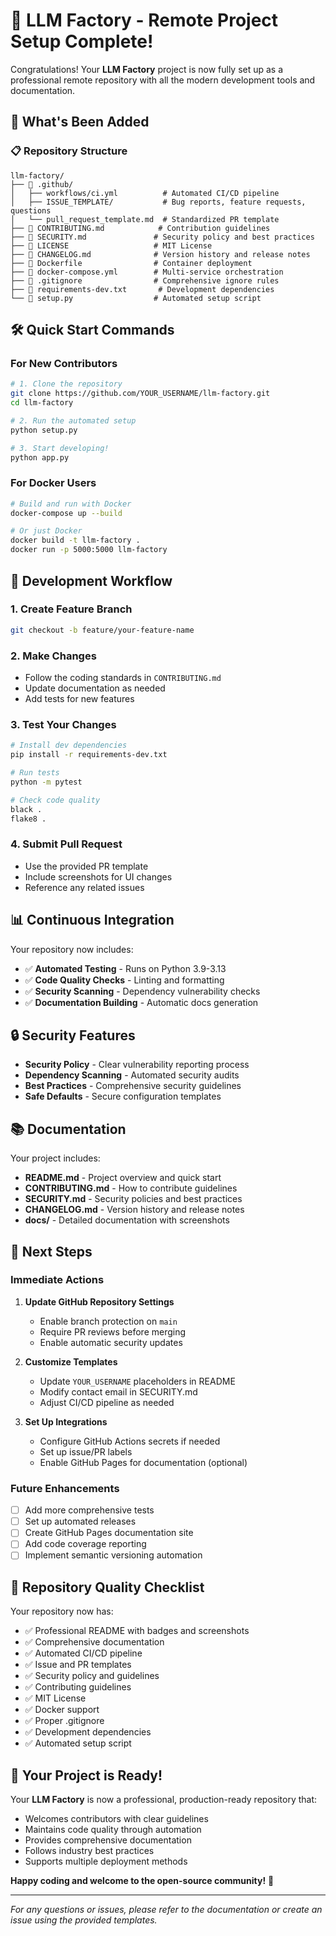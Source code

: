 # 🎉 LLM Factory - Remote Project Setup Complete!

Congratulations! Your **LLM Factory** project is now fully set up as a professional remote repository with all the modern development tools and documentation.

## 🚀 What's Been Added

### 📋 Repository Structure
```
llm-factory/
├── 📁 .github/
│   ├── workflows/ci.yml          # Automated CI/CD pipeline
│   ├── ISSUE_TEMPLATE/           # Bug reports, feature requests, questions
│   └── pull_request_template.md  # Standardized PR template
├── 📄 CONTRIBUTING.md            # Contribution guidelines
├── 📄 SECURITY.md               # Security policy and best practices
├── 📄 LICENSE                   # MIT License
├── 📄 CHANGELOG.md              # Version history and release notes
├── 📄 Dockerfile                # Container deployment
├── 📄 docker-compose.yml        # Multi-service orchestration
├── 📄 .gitignore                # Comprehensive ignore rules
├── 📄 requirements-dev.txt       # Development dependencies
└── 📄 setup.py                  # Automated setup script
```

## 🛠 Quick Start Commands

### For New Contributors
```bash
# 1. Clone the repository
git clone https://github.com/YOUR_USERNAME/llm-factory.git
cd llm-factory

# 2. Run the automated setup
python setup.py

# 3. Start developing!
python app.py
```

### For Docker Users
```bash
# Build and run with Docker
docker-compose up --build

# Or just Docker
docker build -t llm-factory .
docker run -p 5000:5000 llm-factory
```

## 🔧 Development Workflow

### 1. **Create Feature Branch**
```bash
git checkout -b feature/your-feature-name
```

### 2. **Make Changes**
- Follow the coding standards in `CONTRIBUTING.md`
- Update documentation as needed
- Add tests for new features

### 3. **Test Your Changes**
```bash
# Install dev dependencies
pip install -r requirements-dev.txt

# Run tests
python -m pytest

# Check code quality
black .
flake8 .
```

### 4. **Submit Pull Request**
- Use the provided PR template
- Include screenshots for UI changes
- Reference any related issues

## 📊 Continuous Integration

Your repository now includes:
- ✅ **Automated Testing** - Runs on Python 3.9-3.13
- ✅ **Code Quality Checks** - Linting and formatting
- ✅ **Security Scanning** - Dependency vulnerability checks
- ✅ **Documentation Building** - Automatic docs generation

## 🔒 Security Features

- **Security Policy** - Clear vulnerability reporting process
- **Dependency Scanning** - Automated security audits
- **Best Practices** - Comprehensive security guidelines
- **Safe Defaults** - Secure configuration templates

## 📚 Documentation

Your project includes:
- **README.md** - Project overview and quick start
- **CONTRIBUTING.md** - How to contribute guidelines
- **SECURITY.md** - Security policies and best practices
- **CHANGELOG.md** - Version history and release notes
- **docs/** - Detailed documentation with screenshots

## 🌟 Next Steps

### Immediate Actions
1. **Update GitHub Repository Settings**
   - Enable branch protection on `main`
   - Require PR reviews before merging
   - Enable automatic security updates

2. **Customize Templates**
   - Update `YOUR_USERNAME` placeholders in README
   - Modify contact email in SECURITY.md
   - Adjust CI/CD pipeline as needed

3. **Set Up Integrations**
   - Configure GitHub Actions secrets if needed
   - Set up issue/PR labels
   - Enable GitHub Pages for documentation (optional)

### Future Enhancements
- [ ] Add more comprehensive tests
- [ ] Set up automated releases
- [ ] Create GitHub Pages documentation site
- [ ] Add code coverage reporting
- [ ] Implement semantic versioning automation

## 🎯 Repository Quality Checklist

Your repository now has:
- ✅ Professional README with badges and screenshots
- ✅ Comprehensive documentation
- ✅ Automated CI/CD pipeline
- ✅ Issue and PR templates
- ✅ Security policy and guidelines
- ✅ Contributing guidelines
- ✅ MIT License
- ✅ Docker support
- ✅ Proper .gitignore
- ✅ Development dependencies
- ✅ Automated setup script

## 🚀 Your Project is Ready!

Your **LLM Factory** is now a professional, production-ready repository that:
- Welcomes contributors with clear guidelines
- Maintains code quality through automation
- Provides comprehensive documentation
- Follows industry best practices
- Supports multiple deployment methods

**Happy coding and welcome to the open-source community!** 🎉

---

*For any questions or issues, please refer to the documentation or create an issue using the provided templates.*
